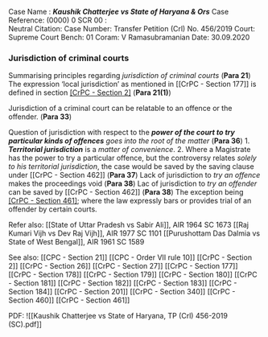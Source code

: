 Case Name : ***Kaushik Chatterjee vs State of Haryana & Ors***
Case Reference: (0000) 0 SCR 00 :  
Neutral Citation:
Case Number: Transfer Petition (Crl) No. 456/2019
Court: Supreme Court
Bench: 01
Coram: V Ramasubramanian
Date: 30.09.2020

### Jurisdiction of criminal courts

Summarising principles regarding *jurisdiction of criminal courts* (**Para 21**)
	The expression ‘local jurisdiction’ as mentioned in [[CrPC - Section 177]] is defined in section [[CrPC - Section 2]](j) (**Para 21(1)**)

Jurisdiction of a criminal court can be relatable to an offence or the offender. (**Para 33**)

Question of jurisdiction with respect to the ***power of the court to try particular kinds of offences*** *goes into the root of the matter* (**Para 36**)
	1. ***Territorial jurisdiction*** is a *matter of convenience*.
	2. Where a Magistrate has the power to try a particular offence, but the controversy relates *solely to his territorial jurisdiction*, the case would be saved by the saving clause under [[CrPC - Section 462]] (**Para 37**)
		Lack of jurisdiction to *try an offence* makes the proceedings void (**Para 38**)
		Lac of jurisdiction to *try an offender* can be saved by [[CrPC - Section 462]] (**Para 38**)
			The exception being [[CrPC - Section 461]](l); where the law expressly bars or provides trial of an offender by certain courts.

Refer also:
[[State of Uttar Pradesh vs Sabir Ali]], AIR 1964 SC 1673
[[Raj Kumari Vijh vs Dev Raj Vijh]], AIR 1977 SC 1101
[[Purushottam Das Dalmia vs State of West Bengal]], AIR 1961 SC 1589

See also:
[[CPC - Section 21]]
[[CPC - Order VII rule 10]]
[[CrPC - Section 2]]
[[CrPC - Section 26]]
[[CrPC - Section 27]]
[[CrPC - Section 177]]
[[CrPC - Section 178]]
[[CrPC - Section 179]]
[[CrPC - Section 180]]
[[CrPC - Section 181]]
[[CrPC - Section 182]]
[[CrPC - Section 183]]
[[CrPC - Section 184]]
[[CrPC - Section 201]]
[[CrPC - Section 340]] 
[[CrPC - Section 460]]
[[CrPC - Section 461]]

PDF:
![[Kaushik Chatterjee vs State of Haryana, TP (Crl) 456-2019 (SC).pdf]]
